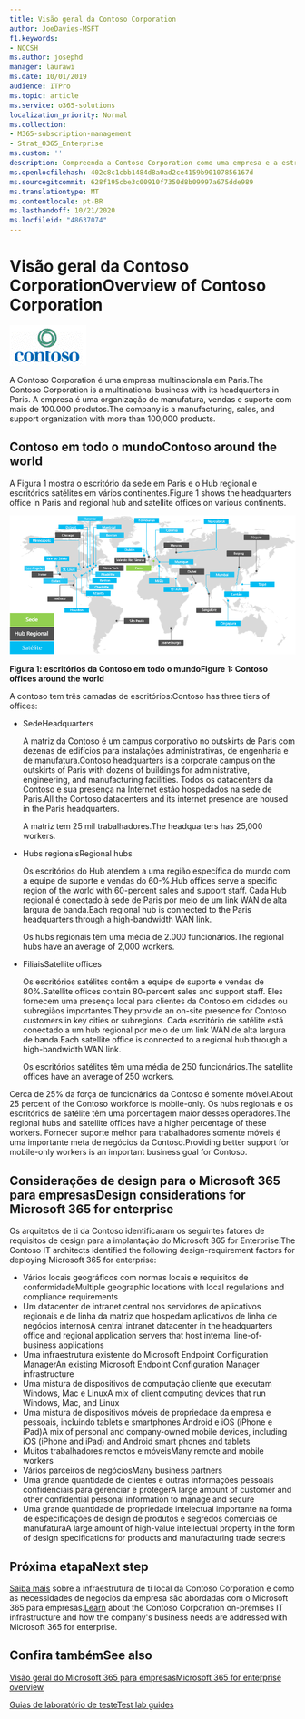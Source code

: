 ```yaml
---
title: Visão geral da Contoso Corporation
author: JoeDavies-MSFT
f1.keywords:
- NOCSH
ms.author: josephd
manager: laurawi
ms.date: 10/01/2019
audience: ITPro
ms.topic: article
ms.service: o365-solutions
localization_priority: Normal
ms.collection:
- M365-subscription-management
- Strat_O365_Enterprise
ms.custom: ''
description: Compreenda a Contoso Corporation como uma empresa e a estrutura hierárquica de seus escritórios em todo o mundo.
ms.openlocfilehash: 402c8c1cbb1484d8a0ad2ce4159b90107856167d
ms.sourcegitcommit: 628f195cbe3c00910f7350d8b09997a675dde989
ms.translationtype: MT
ms.contentlocale: pt-BR
ms.lasthandoff: 10/21/2020
ms.locfileid: "48637074"
---
```

# <a name="overview-of-contoso-corporation"></a><span data-ttu-id="8226e-103">Visão geral da Contoso Corporation</span><span class="sxs-lookup"><span data-stu-id="8226e-103">Overview of Contoso Corporation</span></span>

![A Contoso Corporation](../media/contoso-overview/contoso-icon.png)

<span data-ttu-id="8226e-105">A Contoso Corporation é uma empresa multinacionala em Paris.</span><span class="sxs-lookup"><span data-stu-id="8226e-105">The Contoso Corporation is a multinational business with its headquarters in Paris.</span></span> <span data-ttu-id="8226e-106">A empresa é uma organização de manufatura, vendas e suporte com mais de 100.000 produtos.</span><span class="sxs-lookup"><span data-stu-id="8226e-106">The company is a manufacturing, sales, and support organization with more than 100,000 products.</span></span>

## <a name="contoso-around-the-world"></a><span data-ttu-id="8226e-107">Contoso em todo o mundo</span><span class="sxs-lookup"><span data-stu-id="8226e-107">Contoso around the world</span></span>

<span data-ttu-id="8226e-108">A Figura 1 mostra o escritório da sede em Paris e o Hub regional e escritórios satélites em vários continentes.</span><span class="sxs-lookup"><span data-stu-id="8226e-108">Figure 1 shows the headquarters office in Paris and regional hub and satellite offices on various continents.</span></span>

![Escritórios da Contoso em todo o mundo](../media/contoso-overview/contoso-overview-fig1.png)

<span data-ttu-id="8226e-110">**Figura 1: escritórios da Contoso em todo o mundo**</span><span class="sxs-lookup"><span data-stu-id="8226e-110">**Figure 1: Contoso offices around the world**</span></span>
 
<span data-ttu-id="8226e-111">A contoso tem três camadas de escritórios:</span><span class="sxs-lookup"><span data-stu-id="8226e-111">Contoso has three tiers of offices:</span></span>

- <span data-ttu-id="8226e-112">Sede</span><span class="sxs-lookup"><span data-stu-id="8226e-112">Headquarters</span></span>

  <span data-ttu-id="8226e-113">A matriz da Contoso é um campus corporativo no outskirts de Paris com dezenas de edifícios para instalações administrativas, de engenharia e de manufatura.</span><span class="sxs-lookup"><span data-stu-id="8226e-113">Contoso headquarters is a corporate campus on the outskirts of Paris with dozens of buildings for administrative, engineering, and manufacturing facilities.</span></span> <span data-ttu-id="8226e-114">Todos os datacenters da Contoso e sua presença na Internet estão hospedados na sede de Paris.</span><span class="sxs-lookup"><span data-stu-id="8226e-114">All the Contoso datacenters and its internet presence are housed in the Paris headquarters.</span></span>

  <span data-ttu-id="8226e-115">A matriz tem 25 mil trabalhadores.</span><span class="sxs-lookup"><span data-stu-id="8226e-115">The headquarters has 25,000 workers.</span></span>

- <span data-ttu-id="8226e-116">Hubs regionais</span><span class="sxs-lookup"><span data-stu-id="8226e-116">Regional hubs</span></span>

  <span data-ttu-id="8226e-117">Os escritórios do Hub atendem a uma região específica do mundo com a equipe de suporte e vendas do 60-%.</span><span class="sxs-lookup"><span data-stu-id="8226e-117">Hub offices serve a specific region of the world with 60-percent sales and support staff.</span></span> <span data-ttu-id="8226e-118">Cada Hub regional é conectado à sede de Paris por meio de um link WAN de alta largura de banda.</span><span class="sxs-lookup"><span data-stu-id="8226e-118">Each regional hub is connected to the Paris headquarters through a high-bandwidth WAN link.</span></span>

  <span data-ttu-id="8226e-119">Os hubs regionais têm uma média de 2.000 funcionários.</span><span class="sxs-lookup"><span data-stu-id="8226e-119">The regional hubs have an average of 2,000 workers.</span></span>

- <span data-ttu-id="8226e-120">Filiais</span><span class="sxs-lookup"><span data-stu-id="8226e-120">Satellite offices</span></span>

  <span data-ttu-id="8226e-121">Os escritórios satélites contêm a equipe de suporte e vendas de 80%.</span><span class="sxs-lookup"><span data-stu-id="8226e-121">Satellite offices contain 80-percent sales and support staff.</span></span> <span data-ttu-id="8226e-122">Eles fornecem uma presença local para clientes da Contoso em cidades ou subregiãos importantes.</span><span class="sxs-lookup"><span data-stu-id="8226e-122">They provide an on-site presence for Contoso customers in key cities or subregions.</span></span> <span data-ttu-id="8226e-123">Cada escritório de satélite está conectado a um hub regional por meio de um link WAN de alta largura de banda.</span><span class="sxs-lookup"><span data-stu-id="8226e-123">Each satellite office is connected to a regional hub through a high-bandwidth WAN link.</span></span>

  <span data-ttu-id="8226e-124">Os escritórios satélites têm uma média de 250 funcionários.</span><span class="sxs-lookup"><span data-stu-id="8226e-124">The satellite offices have an average of 250 workers.</span></span>

<span data-ttu-id="8226e-125">Cerca de 25% da força de funcionários da Contoso é somente móvel.</span><span class="sxs-lookup"><span data-stu-id="8226e-125">About 25 percent of the Contoso workforce is mobile-only.</span></span> <span data-ttu-id="8226e-126">Os hubs regionais e os escritórios de satélite têm uma porcentagem maior desses operadores.</span><span class="sxs-lookup"><span data-stu-id="8226e-126">The regional hubs and satellite offices have a higher percentage of these workers.</span></span> <span data-ttu-id="8226e-127">Fornecer suporte melhor para trabalhadores somente móveis é uma importante meta de negócios da Contoso.</span><span class="sxs-lookup"><span data-stu-id="8226e-127">Providing better support for mobile-only workers is an important business goal for Contoso.</span></span>

## <a name="design-considerations-for-microsoft-365-for-enterprise"></a><span data-ttu-id="8226e-128">Considerações de design para o Microsoft 365 para empresas</span><span class="sxs-lookup"><span data-stu-id="8226e-128">Design considerations for Microsoft 365 for enterprise</span></span>

<span data-ttu-id="8226e-129">Os arquitetos de ti da Contoso identificaram os seguintes fatores de requisitos de design para a implantação do Microsoft 365 for Enterprise:</span><span class="sxs-lookup"><span data-stu-id="8226e-129">The Contoso IT architects identified the following design-requirement factors for deploying Microsoft 365 for enterprise:</span></span>

- <span data-ttu-id="8226e-130">Vários locais geográficos com normas locais e requisitos de conformidade</span><span class="sxs-lookup"><span data-stu-id="8226e-130">Multiple geographic locations with local regulations and compliance requirements</span></span>
- <span data-ttu-id="8226e-131">Um datacenter de intranet central nos servidores de aplicativos regionais e de linha da matriz que hospedam aplicativos de linha de negócios internos</span><span class="sxs-lookup"><span data-stu-id="8226e-131">A central intranet datacenter in the headquarters office and regional application servers that host internal line-of-business applications</span></span>
- <span data-ttu-id="8226e-132">Uma infraestrutura existente do Microsoft Endpoint Configuration Manager</span><span class="sxs-lookup"><span data-stu-id="8226e-132">An existing Microsoft Endpoint Configuration Manager infrastructure</span></span>
- <span data-ttu-id="8226e-133">Uma mistura de dispositivos de computação cliente que executam Windows, Mac e Linux</span><span class="sxs-lookup"><span data-stu-id="8226e-133">A mix of client computing devices that run Windows, Mac, and Linux</span></span>
- <span data-ttu-id="8226e-134">Uma mistura de dispositivos móveis de propriedade da empresa e pessoais, incluindo tablets e smartphones Android e iOS (iPhone e iPad)</span><span class="sxs-lookup"><span data-stu-id="8226e-134">A mix of personal and company-owned mobile devices, including iOS (iPhone and iPad) and Android smart phones and tablets</span></span>
- <span data-ttu-id="8226e-135">Muitos trabalhadores remotos e móveis</span><span class="sxs-lookup"><span data-stu-id="8226e-135">Many remote and mobile workers</span></span>
- <span data-ttu-id="8226e-136">Vários parceiros de negócios</span><span class="sxs-lookup"><span data-stu-id="8226e-136">Many business partners</span></span>
- <span data-ttu-id="8226e-137">Uma grande quantidade de clientes e outras informações pessoais confidenciais para gerenciar e proteger</span><span class="sxs-lookup"><span data-stu-id="8226e-137">A large amount of customer and other confidential personal information to manage and secure</span></span>
- <span data-ttu-id="8226e-138">Uma grande quantidade de propriedade intelectual importante na forma de especificações de design de produtos e segredos comerciais de manufatura</span><span class="sxs-lookup"><span data-stu-id="8226e-138">A large amount of high-value intellectual property in the form of design specifications for products and manufacturing trade secrets</span></span>

## <a name="next-step"></a><span data-ttu-id="8226e-139">Próxima etapa</span><span class="sxs-lookup"><span data-stu-id="8226e-139">Next step</span></span>

<span data-ttu-id="8226e-140">[Saiba mais](contoso-infra-needs.md) sobre a infraestrutura de ti local da Contoso Corporation e como as necessidades de negócios da empresa são abordadas com o Microsoft 365 para empresas.</span><span class="sxs-lookup"><span data-stu-id="8226e-140">[Learn](contoso-infra-needs.md) about the Contoso Corporation on-premises IT infrastructure and how the company's business needs are addressed with Microsoft 365 for enterprise.</span></span>

## <a name="see-also"></a><span data-ttu-id="8226e-141">Confira também</span><span class="sxs-lookup"><span data-stu-id="8226e-141">See also</span></span>

[<span data-ttu-id="8226e-142">Visão geral do Microsoft 365 para empresas</span><span class="sxs-lookup"><span data-stu-id="8226e-142">Microsoft 365 for enterprise overview</span></span>](microsoft-365-overview.md)

[<span data-ttu-id="8226e-143">Guias de laboratório de teste</span><span class="sxs-lookup"><span data-stu-id="8226e-143">Test lab guides</span></span>](m365-enterprise-test-lab-guides.md)
